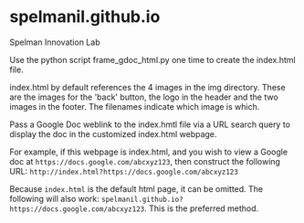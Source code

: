 # spelmanil.github.io
Spelman Innovation Lab

Use the python script frame_gdoc_html.py one time to create the index.html file.

index.html by default references the 4 images in the img directory.  These are the images for the 'back' button, the logo in the header and the two images in the footer.  The filenames indicate which image is which.

Pass a Google Doc weblink to the index.hmtl file via a URL search query to display the doc in the customized index.html webpage.

For example, if this webpage is index.html, and you wish to view a Google doc at `https://docs.google.com/abcxyz123`, then construct the following URL:
            `http://index.html?https://docs.google.com/abcxyz123`
            
Because `index.html` is the default html page, it can be omitted.  The following will also work: `spelmanil.github.io?https://docs.google.com/abcxyz123`.  This is the preferred method.